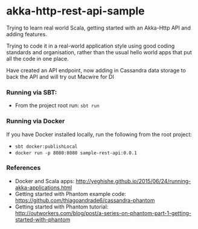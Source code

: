 # akka-http-rest-api-sample
Trying to learn real world Scala, getting started with an Akka-Http API and adding features.

Trying to code it in a real-world application style using good coding standards and organisation, rather than the usual hello world apps that put all the code in one place.

Have created an API endpoint, now adding in Cassandra data storage to back the API and will try out Macwire for DI


### Running via SBT:
- From the project root run: `sbt run`

### Running via Docker
If you have Docker installed locally, run the following from the root project:
- `sbt docker:publishLocal`
- `docker run -p 8080:8080 sample-rest-api:0.0.1` 



### References
- Docker and Scala apps: http://yeghishe.github.io/2015/06/24/running-akka-applications.html
- Getting started with Phantom example code: https://github.com/thiagoandrade6/cassandra-phantom
- Getting started with Phantom tutorial: http://outworkers.com/blog/post/a-series-on-phantom-part-1-getting-started-with-phantom
